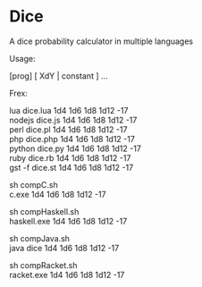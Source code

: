 Dice
====

A dice probability calculator in multiple languages

Usage:

[prog] [ XdY | constant ] ...

Frex:

lua dice.lua 1d4 1d6 1d8 1d12 -17  
nodejs dice.js 1d4 1d6 1d8 1d12 -17  
perl dice.pl 1d4 1d6 1d8 1d12 -17  
php dice.php 1d4 1d6 1d8 1d12 -17  
python dice.py 1d4 1d6 1d8 1d12 -17  
ruby dice.rb 1d4 1d6 1d8 1d12 -17  
gst -f dice.st 1d4 1d6 1d8 1d12 -17  

sh compC.sh  
c.exe 1d4 1d6 1d8 1d12 -17  

sh compHaskell.sh  
haskell.exe 1d4 1d6 1d8 1d12 -17  

sh compJava.sh  
java dice 1d4 1d6 1d8 1d12 -17  

sh compRacket.sh  
racket.exe 1d4 1d6 1d8 1d12 -17  

